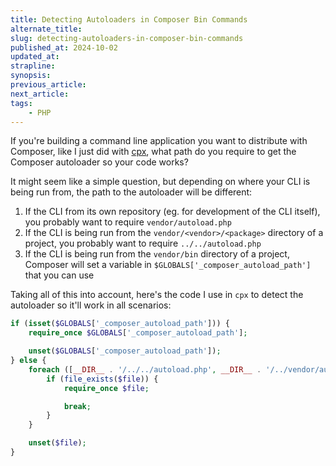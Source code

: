 ```yaml
---
title: Detecting Autoloaders in Composer Bin Commands
alternate_title:
slug: detecting-autoloaders-in-composer-bin-commands
published_at: 2024-10-02
updated_at:
strapline:
synopsis:
previous_article:
next_article:
tags:
    - PHP
---
```


If you're building a command line application you want to distribute with Composer, like I just did with [cpx](https://cpx.dev), what path do you require to get the Composer autoloader so your code works?

It might seem like a simple question, but depending on where your CLI is being run from, the path to the autoloader will be different:

1. If the CLI from its own repository (eg. for development of the CLI itself), you probably want to require `vendor/autoload.php`
2. If the CLI is being run from the `vendor/<vendor>/<package>` directory of a project, you probably want to require `../../autoload.php`
3. If the CLI is being run from the `vendor/bin` directory of a project, Composer will set a variable in `$GLOBALS['_composer_autoload_path']` that you can use

Taking all of this into account, here's the code I use in `cpx` to detect the autoloader so it'll work in all scenarios:

```php
if (isset($GLOBALS['_composer_autoload_path'])) {
    require_once $GLOBALS['_composer_autoload_path'];

    unset($GLOBALS['_composer_autoload_path']);
} else {
    foreach ([__DIR__ . '/../../autoload.php', __DIR__ . '/../vendor/autoload.php', __DIR__ . '/vendor/autoload.php'] as $file) {
        if (file_exists($file)) {
            require_once $file;

            break;
        }
    }

    unset($file);
}
```
